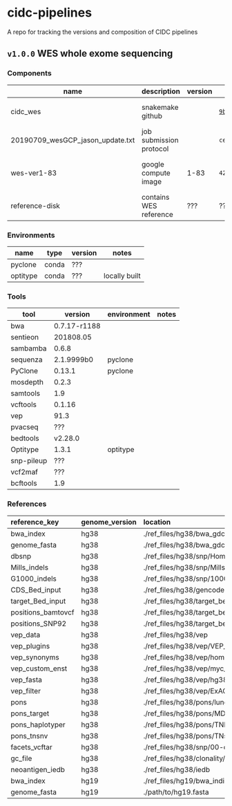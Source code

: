 # cidc-pipelines
A repo for tracking the versions and composition of CIDC pipelines

## `v1.0.0` WES whole exome sequencing

### Components

| name     | description      | version | hash    | notes                 |
|----------|------------------|---------|---------|-----------------------|
| cidc_wes | snakemake github |         | [`9b26a3d`](https://github.com/CIMAC-CIDC/cidc-wes/commit/9b26a3d063716eb176a40a23ef5213edd3a7a785) | commit from 6/12/2019 |
| 20190709_wesGCP_jason_update.txt | job submission protocol | | `ce44437cb14f38aadabc53838ed45fa3` | md5 checksum of text file |
| wes-ver1-83 | google compute image | 1-83 | `42WmSpB8rSM=` | label fingerprint of the image |
| reference-disk | contains WES reference | ??? | ??? | ??? |

### Environments

| name     | type |    version   | notes   |
|----------|------|--------------|---------|
| pyclone  | conda | ???         |         |
| optitype | conda | ???         | locally built |


### Tools

| tool     | version      | environment | notes   |
|----------|--------------|-------------|---------|
| bwa      | 0.7.17-r1188 |         | |
| sentieon | 201808.05    |         | |
| sambamba | 0.6.8        |         | |
| sequenza | 2.1.9999b0    | pyclone  | |
| PyClone  | 0.13.1    | pyclone | |
| mosdepth |  0.2.3       |         | |
| samtools | 1.9          |         | |
| vcftools | 0.1.16       |         | |
| vep      | 91.3         |         | |
| pvacseq  | ???     |         | |
| bedtools | v2.28.0      |         | |
| Optitype | 1.3.1    | optitype | |
| snp-pileup | ???   |         | |
| vcf2maf | ??? |  | |
| bcftools | 1.9     |         | |

### References

| reference_key      | genome_version   | location                                                              | reference_version   | source   | date   |
|:-------------------|:-----------------|:----------------------------------------------------------------------|:--------------------|:---------|:-------|
| bwa_index          | hg38             | ./ref_files/hg38/bwa_gdc/GRCh38.d1.vd1.fa                             |                     |          |        |
| genome_fasta       | hg38             | ./ref_files/hg38/bwa_gdc/GRCh38.d1.vd1.fa                             |                     |          |        |
| dbsnp              | hg38             | ./ref_files/hg38/snp/Homo_sapiens_assembly38.dbsnp138.vcf             |                     |          |        |
| Mills_indels       | hg38             | ./ref_files/hg38/snp/Mills_and_1000G_gold_standard.indels.hg38.vcf.gz |                     |          |        |
| G1000_indels       | hg38             | ./ref_files/hg38/snp/1000G_phase1.snps.high_confidence.hg38.vcf.gz    |                     |          |        |
| CDS_Bed_input      | hg38             | ./ref_files/hg38/gencode27.canonical.bed                              |                     |          |        |
| target_Bed_input   | hg38             | ./ref_files/hg38/target_beds/mocha.liftover.hg38.bed                  |                     |          |        |
| positions_bamtovcf | hg38             | ./ref_files/hg38/target_beds/pos_bamtovcf.bed                         |                     |          |        |
| positions_SNP92    | hg38             | ./ref_files/hg38/target_beds/pos_filtervcf.bed                        |                     |          |        |
| vep_data           | hg38             | ./ref_files/hg38/vep                                                  |                     |          |        |
| vep_plugins        | hg38             | ./ref_files/hg38/vep/VEP_plugins                                      |                     |          |        |
| vep_synonyms       | hg38             | ./ref_files/hg38/vep/homo_sapiens/91_GRCh38/chr_synonyms.txt          |                     |          |        |
| vep_custom_enst    | hg38             | ./ref_files/hg38/vep/myc_isoform_overrides_uniprot                    |                     |          |        |
| vep_fasta          | hg38             | ./ref_files/hg38/vep/hg38.canonical.fa                                |                     |          |        |
| vep_filter         | hg38             | ./ref_files/hg38/vep/ExAC_nonTCGA.r0.3.1.sites.vep.vcf.gz             |                     |          |        |
| pons               | hg38             | ./ref_files/hg38/pons/lung_TCGA_cnv_pad0                              |                     |          |        |
| pons_target        | hg38             | ./ref_files/hg38/pons/MDA_Broad_Miao.target.bed                       |                     |          |        |
| pons_haplotyper    | hg38             | ./ref_files/hg38/pons/TNhaplotyper_PoN.vcf.gz                         |                     |          |        |
| pons_tnsnv         | hg38             | ./ref_files/hg38/pons/TNsnv_PoN.vcf                                   |                     |          |        |
| facets_vcftar      | hg38             | ./ref_files/hg38/snp/00-common_all.vcf.gz                             |                     |          |        |
| gc_file            | hg38             | ./ref_files/hg38/clonality/hg38.gc50Base.txt.gz                       |                     |          |        |
| neoantigen_iedb    | hg38             | ./ref_files/hg38/iedb                                                 |                     |          |        |
| bwa_index          | hg19             | ./ref_files/hg19/bwa_indices/hg19/hg19.fa                             |                     |          |        |
| genome_fasta       | hg19             | ./path/to/hg19.fasta                                                  |                     |          |        |
